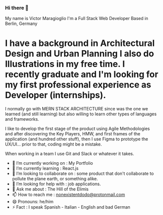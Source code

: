 ### Hi there 👋
My name is Victor Maragioglio
I'm a Full Stack Web Developer
Based in Berlin, Germany


I have a background in Architectural Design and Urban Planning
I also do Illustrations in my free time. I recently graduate and I'm looking for my first professional experience as Developer (internships).
=======

>>>>>>> 

I normally go with MERN STACK ARCHITECTURE since was the one we learned (and still learning) but also willing to learn other types of languages and frameworks.

I like to develop the first stage of the product using Agile Methodologies and after discovering the Key Players, HMW, and first frames of the application (and hundred other stuff), then I use Figma to prototype the UX/UI... prior to that, coding might be a mistake.

When working in a team I use Git and Slack or whatever it takes.


- 🔭 I’m currently working on : My Portfolio
- 🌱 I’m currently learning : React.js
- 👯 I’m looking to collaborate on : some product that don't collaborate to pollute the plane earth, or something alike.
- 🤔 I’m looking for help with : job applications.
- 💬 Ask me about : The Hill of the Elimis
- 📫 How to reach me : nonexistentdodo@protonmail.com
- 😄 Pronouns: he/him
- ⚡ Fact : I speak Spanish - Italian - English and bad German

<!--
**nonexistentdodo/nonexistentdodo** is a ✨ _special_ ✨ repository because its `README.md` (this file) appears on your GitHub profile.

Here are some ideas to get you started:

- 🔭 I’m currently working on ...
- 🌱 I’m currently learning ...
- 👯 I’m looking to collaborate on ...
- 🤔 I’m looking for help with ...
- 💬 Ask me about ...
- 📫 How to reach me: ...
- 😄 Pronouns: ...
- ⚡ Fun fact: ...
-->
